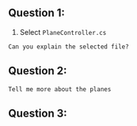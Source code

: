 ## Question 1:

1. Select `PlaneController.cs`

```
Can you explain the selected file?
```

## Question 2:

```
Tell me more about the planes
```

## Question 3:

